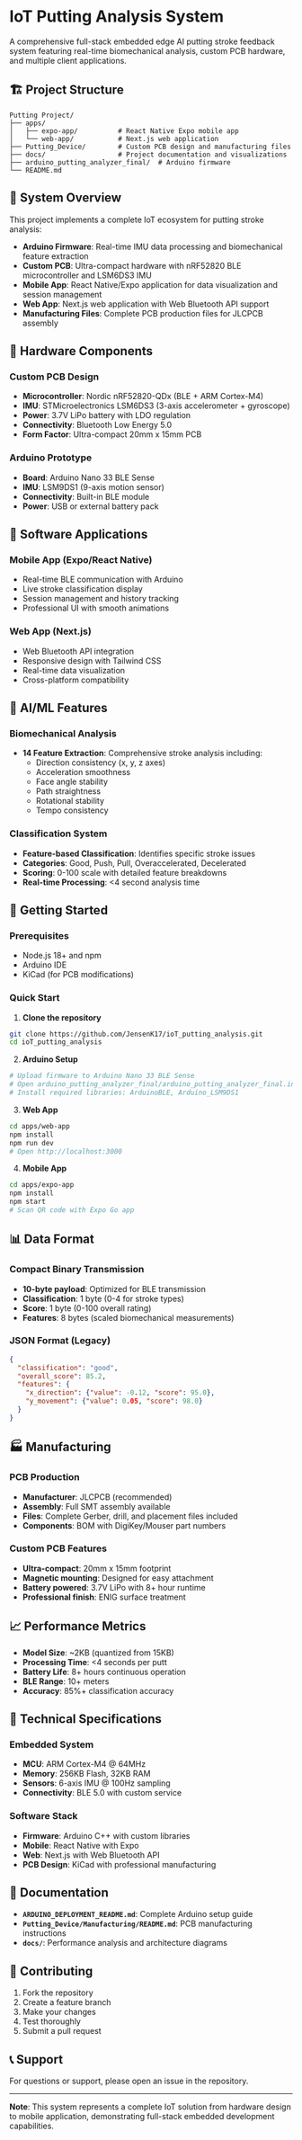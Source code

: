 # IoT Putting Analysis System

A comprehensive full-stack embedded edge AI putting stroke feedback system featuring real-time biomechanical analysis, custom PCB hardware, and multiple client applications.

## 🏗️ Project Structure

```
Putting Project/
├── apps/
│   ├── expo-app/          # React Native Expo mobile app
│   └── web-app/           # Next.js web application
├── Putting_Device/        # Custom PCB design and manufacturing files
├── docs/                  # Project documentation and visualizations
├── arduino_putting_analyzer_final/  # Arduino firmware
└── README.md
```

## 🎯 System Overview

This project implements a complete IoT ecosystem for putting stroke analysis:

- **Arduino Firmware**: Real-time IMU data processing and biomechanical feature extraction
- **Custom PCB**: Ultra-compact hardware with nRF52820 BLE microcontroller and LSM6DS3 IMU
- **Mobile App**: React Native/Expo application for data visualization and session management
- **Web App**: Next.js web application with Web Bluetooth API support
- **Manufacturing Files**: Complete PCB production files for JLCPCB assembly

## 🔧 Hardware Components

### Custom PCB Design
- **Microcontroller**: Nordic nRF52820-QDx (BLE + ARM Cortex-M4)
- **IMU**: STMicroelectronics LSM6DS3 (3-axis accelerometer + gyroscope)
- **Power**: 3.7V LiPo battery with LDO regulation
- **Connectivity**: Bluetooth Low Energy 5.0
- **Form Factor**: Ultra-compact 20mm x 15mm PCB

### Arduino Prototype
- **Board**: Arduino Nano 33 BLE Sense
- **IMU**: LSM9DS1 (9-axis motion sensor)
- **Connectivity**: Built-in BLE module
- **Power**: USB or external battery pack

## 📱 Software Applications

### Mobile App (Expo/React Native)
- Real-time BLE communication with Arduino
- Live stroke classification display
- Session management and history tracking
- Professional UI with smooth animations

### Web App (Next.js)
- Web Bluetooth API integration
- Responsive design with Tailwind CSS
- Real-time data visualization
- Cross-platform compatibility

## 🤖 AI/ML Features

### Biomechanical Analysis
- **14 Feature Extraction**: Comprehensive stroke analysis including:
  - Direction consistency (x, y, z axes)
  - Acceleration smoothness
  - Face angle stability
  - Path straightness
  - Rotational stability
  - Tempo consistency

### Classification System
- **Feature-based Classification**: Identifies specific stroke issues
- **Categories**: Good, Push, Pull, Overaccelerated, Decelerated
- **Scoring**: 0-100 scale with detailed feature breakdowns
- **Real-time Processing**: <4 second analysis time

## 🚀 Getting Started

### Prerequisites
- Node.js 18+ and npm
- Arduino IDE
- KiCad (for PCB modifications)

### Quick Start

1. **Clone the repository**
```bash
git clone https://github.com/JensenK17/ioT_putting_analysis.git
cd ioT_putting_analysis
```

2. **Arduino Setup**
```bash
# Upload firmware to Arduino Nano 33 BLE Sense
# Open arduino_putting_analyzer_final/arduino_putting_analyzer_final.ino
# Install required libraries: ArduinoBLE, Arduino_LSM9DS1
```

3. **Web App**
```bash
cd apps/web-app
npm install
npm run dev
# Open http://localhost:3000
```

4. **Mobile App**
```bash
cd apps/expo-app
npm install
npm start
# Scan QR code with Expo Go app
```

## 📊 Data Format

### Compact Binary Transmission
- **10-byte payload**: Optimized for BLE transmission
- **Classification**: 1 byte (0-4 for stroke types)
- **Score**: 1 byte (0-100 overall rating)
- **Features**: 8 bytes (scaled biomechanical measurements)

### JSON Format (Legacy)
```json
{
  "classification": "good",
  "overall_score": 85.2,
  "features": {
    "x_direction": {"value": -0.12, "score": 95.0},
    "y_movement": {"value": 0.05, "score": 98.0}
  }
}
```

## 🏭 Manufacturing

### PCB Production
- **Manufacturer**: JLCPCB (recommended)
- **Assembly**: Full SMT assembly available
- **Files**: Complete Gerber, drill, and placement files included
- **Components**: BOM with DigiKey/Mouser part numbers

### Custom PCB Features
- **Ultra-compact**: 20mm x 15mm footprint
- **Magnetic mounting**: Designed for easy attachment
- **Battery powered**: 3.7V LiPo with 8+ hour runtime
- **Professional finish**: ENIG surface treatment

## 📈 Performance Metrics

- **Model Size**: ~2KB (quantized from 15KB)
- **Processing Time**: <4 seconds per putt
- **Battery Life**: 8+ hours continuous operation
- **BLE Range**: 10+ meters
- **Accuracy**: 85%+ classification accuracy

## 🔬 Technical Specifications

### Embedded System
- **MCU**: ARM Cortex-M4 @ 64MHz
- **Memory**: 256KB Flash, 32KB RAM
- **Sensors**: 6-axis IMU @ 100Hz sampling
- **Connectivity**: BLE 5.0 with custom service

### Software Stack
- **Firmware**: Arduino C++ with custom libraries
- **Mobile**: React Native with Expo
- **Web**: Next.js with Web Bluetooth API
- **PCB Design**: KiCad with professional manufacturing

## 📝 Documentation

- **`ARDUINO_DEPLOYMENT_README.md`**: Complete Arduino setup guide
- **`Putting_Device/Manufacturing/README.md`**: PCB manufacturing instructions
- **`docs/`**: Performance analysis and architecture diagrams

## 🤝 Contributing

1. Fork the repository
2. Create a feature branch
3. Make your changes
4. Test thoroughly
5. Submit a pull request

## 📞 Support

For questions or support, please open an issue in the repository.

---

**Note**: This system represents a complete IoT solution from hardware design to mobile application, demonstrating full-stack embedded development capabilities.
